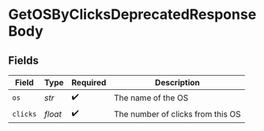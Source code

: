 # GetOSByClicksDeprecatedResponseBody


## Fields

| Field                             | Type                              | Required                          | Description                       |
| --------------------------------- | --------------------------------- | --------------------------------- | --------------------------------- |
| `os`                              | *str*                             | :heavy_check_mark:                | The name of the OS                |
| `clicks`                          | *float*                           | :heavy_check_mark:                | The number of clicks from this OS |